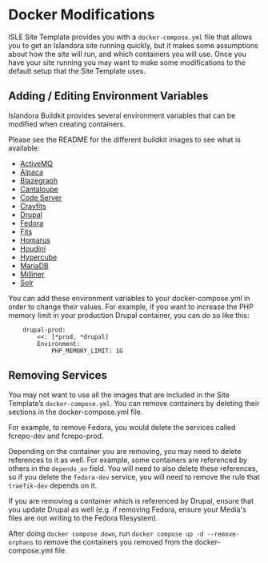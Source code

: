 # Docker Modifications

ISLE Site Template provides you with a `docker-compose.yml` file that allows you to get an Islandora site running quickly, but it makes some assumptions about how the site will run, and which containers you will use. Once you have your site running you may want to make some modifications to the default setup that the Site Template uses.

## Adding / Editing Environment Variables

Islandora Buildkit provides several environment variables that can be modified when creating containers.

Please see the README for the different buildkit images to see what is available:

- [ActiveMQ](https://github.com/Islandora-Devops/isle-buildkit/tree/main/activemq)
- [Alpaca](https://github.com/Islandora-Devops/isle-buildkit/tree/main/alpaca)
- [Blazegraph](https://github.com/Islandora-Devops/isle-buildkit/tree/main/blazegraph)
- [Cantaloupe](https://github.com/Islandora-Devops/isle-buildkit/tree/main/cantaloupe)
- [Code Server](https://github.com/Islandora-Devops/isle-buildkit/tree/main/code-server)
- [Crayfits](https://github.com/Islandora-Devops/isle-buildkit/tree/main/crayfits)
- [Drupal](https://github.com/Islandora-Devops/isle-buildkit/tree/main/drupal)
- [Fedora](https://github.com/Islandora-Devops/isle-buildkit/tree/main/fcrepo6)
- [Fits](https://github.com/Islandora-Devops/isle-buildkit/tree/main/fits)
- [Homarus](https://github.com/Islandora-Devops/isle-buildkit/tree/main/homarus)
- [Houdini](https://github.com/Islandora-Devops/isle-buildkit/tree/main/houdini)
- [Hypercube](https://github.com/Islandora-Devops/isle-buildkit/tree/main/hypercube)
- [MariaDB](https://github.com/Islandora-Devops/isle-buildkit/tree/main/mariadb)
- [Milliner](https://github.com/Islandora-Devops/isle-buildkit/tree/main/milliner)
- [Solr](https://github.com/Islandora-Devops/isle-buildkit/tree/main/solr)

You can add these environment variables to your docker-compose.yml in order to change their values. For example, if you want to increase the PHP memory limit in your production Drupal container, you can do so like this:

```
    drupal-prod:
        <<: [*prod, *drupal]
        Environment:
            PHP_MEMORY_LIMIT: 1G
```


## Removing Services

You may not want to use all the images that are included in the Site Template’s `docker-compose.yml`. You can remove containers by deleting their sections in the docker-compose.yml file.

For example, to remove Fedora, you would delete the services called fcrepo-dev and fcrepo-prod.

Depending on the container you are removing, you may need to delete references to it as well. For example, some containers are referenced by others in the `depends_on` field. You will need to also delete these references, so if you delete the `fedora-dev` service, you will need to remove the rule that `traefik-dev` depends on it.

If you are removing a container which is referenced by Drupal, ensure that you update Drupal as well (e.g. if removing Fedora, ensure your Media's files are not writing to the Fedora filesystem).

After doing `docker compose down`, run `docker compose up -d --remove-orphans` to remove the containers you removed from the docker-compose.yml file. 

